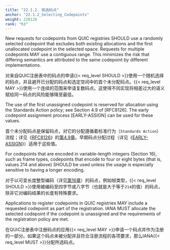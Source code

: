 ```yaml
---
title: "22.1.2. 挑选码点"
anchor: "22.1.2_Selecting_Codepoints"
weight: 220120
rank: "h3"
---
```


New requests for codepoints from QUIC registries SHOULD use a randomly selected codepoint that excludes both existing allocations and the first unallocated codepoint in the selected space. Requests for multiple codepoints MAY use a contiguous range. This minimizes the risk that differing semantics are attributed to the same codepoint by different implementations.

对来自QUIC注册表中的码点的申请{{< req_level SHOULD >}}使用一个随机选择的码点，并且避开已分配的码点和选定空间中的首个未分配码点。{{< req_level MAY >}}使用一个连续的范围来申请复数码点。这使得不同实现将相差过大的语义赋给同一码点的风险能够降至最低。

The use of the first unassigned codepoint is reserved for allocation using the Standards Action policy; see Section 4.9 of [RFC8126]. The early codepoint assignment process [EARLY-ASSIGN] can be used for these values.

首个未分配码点是保留码点，对它的分配遵循着标准行为（`Standards Action`）流程；详见《[RFC8126]()》的[第4.9章]()。早期码点分配过程（详见《[EARLY-ASSIGN]()》）适用于这些值。

For codepoints that are encoded in variable-length integers (Section 16), such as frame types, codepoints that encode to four or eight bytes (that is, values 214 and above) SHOULD be used unless the usage is especially sensitive to having a longer encoding.

对于以可变长度整型编码（详见[第16章]()）的码点，例如帧类型，{{< req_level SHOULD >}}使用被编码至四字节或八字节（也就是大于等于`214`的值）的码点，除非它对编码结果的长度有特殊要求。

Applications to register codepoints in QUIC registries MAY include a requested codepoint as part of the registration. IANA MUST allocate the selected codepoint if the codepoint is unassigned and the requirements of the registration policy are met.

在QUIC注册表中注册码点的应用{{< req_level MAY >}}申请一个码点并作为注册的一部分。如果这个码点未被分配并且符合注册流程的各项要求，那么IANA{{< req_level MUST >}}分配所选码点。
